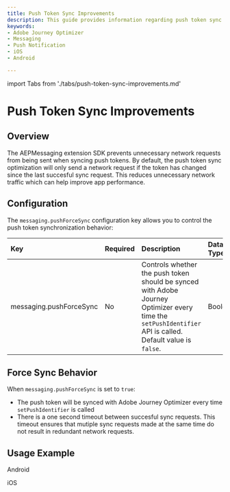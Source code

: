 ```yaml
---
title: Push Token Sync Improvements
description: This guide provides information regarding push token sync optimizations made to prevent unnecessary network requests from being sent from your app.
keywords:
- Adobe Journey Optimizer
- Messaging
- Push Notification
- iOS
- Android

---
```

import Tabs from './tabs/push-token-sync-improvements.md'

# Push Token Sync Improvements

## Overview

The AEPMessaging extension SDK prevents unnecessary network requests from being sent when syncing push tokens. By default, the push token sync optimization will only send a network request if the token has changed since the last succesful sync request. This reduces unnecessary network traffic which can help improve app performance.

## Configuration

The `messaging.pushForceSync` configuration key allows you to control the push token synchronization behavior:

| Key | Required | Description | Data Type | Operating System |
| :--- | :--- | :--- | :--- | :--- |
| messaging.pushForceSync | No | Controls whether the push token should be synced with Adobe Journey Optimizer every time the `setPushIdentifier` API is called. Default value is `false`. | Boolean | Android/iOS |

## Force Sync Behavior

When `messaging.pushForceSync` is set to `true`:
- The push token will be synced with Adobe Journey Optimizer every time `setPushIdentifier` is called
- There is a one second timeout between succesful sync requests. This timeout ensures that mutiple sync requests made at the same time do not result in redundant network requests.

## Usage Example

<TabsBlock orientation="horizontal" slots="heading, content" repeat="2"/>

Android

<Tabs query="platform=android&task=usage-example"/>

iOS

<Tabs query="platform=ios&task=usage-example"/>

